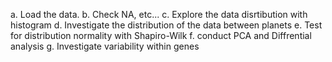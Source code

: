 a.  Load the data.
b.  Check NA, etc...
c.  Explore the data disrtibution with histogram 
d.  Investigate the distribution of the data between planets
e.  Test for distribution normality with Shapiro-Wilk
f.  conduct PCA and Diffrential analysis
g.  Investigate variability within genes
